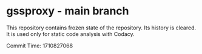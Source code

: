 # gssproxy - main branch

This repository contains frozen state of the repository.
Its history is cleared. It is used only for static code
analysis with Codacy.

Commit Time: 1710827068